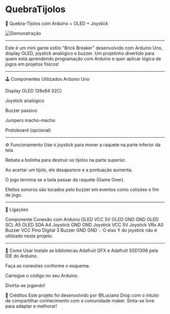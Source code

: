# QuebraTijolos
🧱 Quebra-Tijolos com Arduino + OLED + Joystick


![Demonstração]([https://i.imgur.com/SEU_GIF.gif](https://imgur.com/a/Yb49rOC))



-----------------------------------------------

Este é um mini game estilo "Brick Breaker" desenvolvido com Arduino Uno, display OLED, joystick analógico e buzzer.
Um projetinho divertido para quem está aprendendo programação com Arduino e quer aplicar lógica de jogos em projetos físicos!

-----------------------------------------------------------------------------------------------------------------------------
🕹️ Componentes Utilizados
Arduino Uno

Display OLED 128x64 (I2C)

Joystick analógico

Buzzer passivo

Jumpers macho-macho

Protoboard (opcional)

----------------------------------------------------------------------------------------------------------------------------

⚙️ Funcionamento
Use o joystick para mover a raquete na parte inferior da tela.

Rebata a bolinha para destruir os tijolos na parte superior.

Ao acertar um tijolo, ele desaparece e a pontuação aumenta.

O jogo termina se a bola passar da raquete (Game Over).

Efeitos sonoros são tocados pelo buzzer em eventos como colisões e fim de jogo.

----------------------------------------------------------------------------------------------------------------------------

📌 Ligações

Componente	Conexão com Arduino
OLED VCC	5V
OLED GND	GND
OLED SCL	A5
OLED SDA	A4
Joystick GND	GND
Joystick VCC	5V
Joystick VRx	A0
Buzzer VCC	Pino Digital 3
Buzzer GND	GND
💡 O eixo Y do joystick não é utilizado neste projeto.

----------------------------------------------------------------------------------------------------------------------------

🚀 Como Usar
Instale as bibliotecas Adafruit GFX e Adafruit SSD1306 pela IDE do Arduino.

Faça as conexões conforme o esquema.

Carregue o código no seu Arduino.

Divirta-se jogando!

📢 Créditos
Este projeto foi desenvolvido por @Luciano Drop com o intuito de compartilhar conhecimento com a comunidade maker.
Sinta-se livre para adaptar e melhorar!
